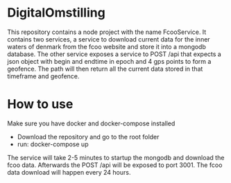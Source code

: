 # DigitalOmstilling
This repository contains a node project with the name FcooService. It contains two services, a service to download current data for the inner waters of denmark from the fcoo website and store it into a mongodb database. The other service exposes a service to POST /api that expects a json object with begin and endtime in epoch and 4 gps points to form a geofence. The path will then return all the current data stored in that timeframe and geofence. 
# How to use
Make sure you have docker and docker-compose installed
- Download the repository and go to the root folder
- run: docker-compose up

The service will take 2-5 minutes to startup the mongodb and download the fcoo data. Afterwards the POST /api will be exposed to port 3001. 
The fcoo data download will happen every 24 hours.


